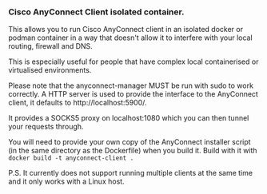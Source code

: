 ### Cisco AnyConnect Client isolated container.


This allows you to run Cisco AnyConnect client in an isolated docker or podman container
in a way that doesn't allow it to interfere with your local routing, firewall and DNS.

This is especially useful for people that have complex local containerised or virtualised
environments.

Please note that the anyconnect-manager MUST be run with sudo to work correctly.
A HTTP server is used to provide the interface to the AnyConnect client, it defaults
to http://localhost:5900/.

It provides a SOCKS5 proxy on localhost:1080 which you can then tunnel your requests through.

You will need to provide your own copy of the AnyConnect installer script (in the same
directory as the Dockerfile) when you build it.
Build with it with `docker build -t anyconnect-client .`

P.S. It currently does not support running multiple clients at the same time and it
only works with a Linux host.
